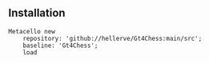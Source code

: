 ## Installation```Metacello new	repository: 'github://hellerve/Gt4Chess:main/src';	baseline: 'Gt4Chess';	load```